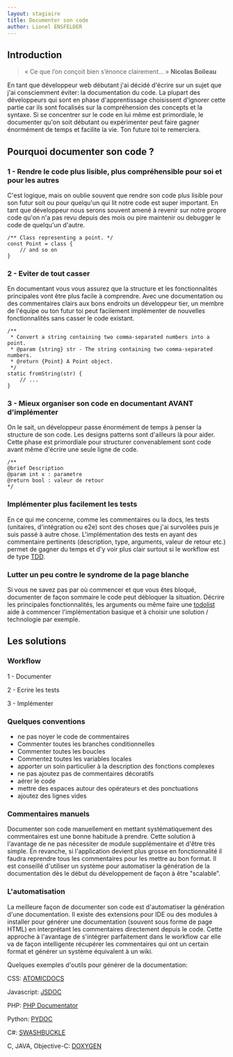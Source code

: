 ```yaml
---
layout: stagiaire
title: Documenter son code
author: Lionel ENSFELDER
---
```


## Introduction

>« Ce que l’on conçoit bien s’énonce clairement... »
> **Nicolas Boileau**


En tant que développeur web débutant j'ai décidé d'écrire sur un sujet que j'ai consciemment éviter: la documentation du code. La plupart des développeurs qui sont en phase d'apprentissage choisissent d'ignorer cette partie car ils sont focalisés sur la compréhension des concepts et la syntaxe. Si se concentrer sur le code en lui même est primordiale, le documenter qu'on soit débutant ou expérimenter peut faire gagner énormément de temps et facilite la vie. Ton future toi te remerciera.

## Pourquoi documenter son code ?

### 1 - Rendre le code plus lisible, plus compréhensible pour soi et pour les autres

C'est logique, mais on oublie souvent que rendre son code plus lisible pour son futur soit ou pour quelqu'un qui lit notre code est super important. 
En tant que développeur nous serons souvent amené à revenir sur notre propre code qu'on n'a pas revu depuis des mois ou pire maintenir ou debugger le code de quelqu'un d'autre.

    /** Class representing a point. */
    const Point = class {
        // and so on
    }

### 2 - Eviter de tout casser

En documentant vous vous assurez que la structure et les fonctionnalités principales vont être plus facile à comprendre. 
Avec une documentation ou des commentaires clairs aux bons endroits un développeur tier, un membre de l'équipe ou ton futur toi peut facilement implémenter de nouvelles fonctionnalités sans casser le code existant.

    /**
     * Convert a string containing two comma-separated numbers into a point.
     * @param {string} str - The string containing two comma-separated numbers.
     * @return {Point} A Point object.
     */
    static fromString(str) {
        // ...
    }

### 3 - Mieux organiser son code en documentant AVANT d'implémenter

On le sait, un développeur passe énormément de temps à penser la structure de son code. Les designs patterns sont d'ailleurs là pour aider. Cette phase est primordiale pour structurer convenablement sont code avant même d'écrire une seule ligne de code.

    /** 
    @brief Description
    @param int x : parametre
    @return bool : valeur de retour
    */

### Implémenter plus facilement les tests

En ce qui me concerne, comme les commentaires ou la docs, les tests (unitaires, d'intégration ou e2e) sont des choses que j'ai survolées puis je suis passé à autre chose. L'implémentation des tests en ayant des commentaire pertinents (description, type, arguments, valeur de retour etc.) permet de gagner du temps et d'y voir plus clair surtout si le workflow est de type [TDD](https://fr.wikipedia.org/wiki/Test_driven_development).

### Lutter un peu contre le syndrome de la page blanche

Si vous ne savez pas par où commencer et que vous êtes bloqué, documenter de façon sommaire le code peut débloquer la situation. Décrire les principales fonctionnalités, les arguments ou même faire une [todolist](https://marketplace.visualstudio.com/items?itemName=wayou.vscode-todo-highlight) aide à commencer l'implémentation basique et à choisir une solution / technologie par exemple.

## Les solutions

### Workflow

1 - Documenter

2 - Ecrire les tests

3 - Implémenter

### Quelques conventions

- ne pas noyer le code de commentaires
- Commenter toutes les branches conditionnelles
- Commenter toutes les boucles
- Commentez toutes les variables locales
- apporter un soin particulier à la description des fonctions complexes
- ne pas ajoutez pas de commentaires décoratifs
- aérer le code
- mettre des espaces autour des opérateurs et des ponctuations
- ajoutez des lignes vides

### Commentaires manuels

Documenter son code manuellement en mettant systématiquement des commentaires est une bonne habitude à prendre. Cette solution à l'avantage de ne pas nécessiter de module supplémentaire et d'être très simple.
En revanche, si l'application devient plus grosse en fonctionnalité il faudra reprendre tous les commentaires pour les mettre au bon format.
Il est conseillé d'utiliser un système pour automatiser la génération de la documentation dès le début du développement de façon à être "scalable".

### L'automatisation

La meilleure façon de documenter son code est d'automatiser la génération d'une documentation. Il existe des extensions pour IDE ou des modules à installer pour générer une documentation (souvent sous forme de page HTML) en interprétant les commentaires directement depuis le code. Cette approche à l'avantage de s'intégrer parfaitement dans le workflow car elle va de façon intelligente récupérer les commentaires qui ont un certain format et générer un système équivalent à un wiki.

Quelques exemples d'outils pour générer de la documentation: 

CSS: [ATOMICDOCS](http://atomicdocs.io/)

Javascript: [JSDOC](https://devdocs.io/jsdoc/howto-es2015-classes)

PHP: [PHP Documentator](https://www.phpdoc.org/)

Python: [PYDOC](https://docs.python.org/fr/2.7/library/pydoc.html)

C#: [SWASHBUCKLE](https://docs.microsoft.com/fr-fr/aspnet/core/tutorials/getting-started-with-swashbuckle?view=aspnetcore-2.2&tabs=visual-studio)

C, JAVA, Objective-C: [DOXYGEN](http://www.doxygen.nl/)